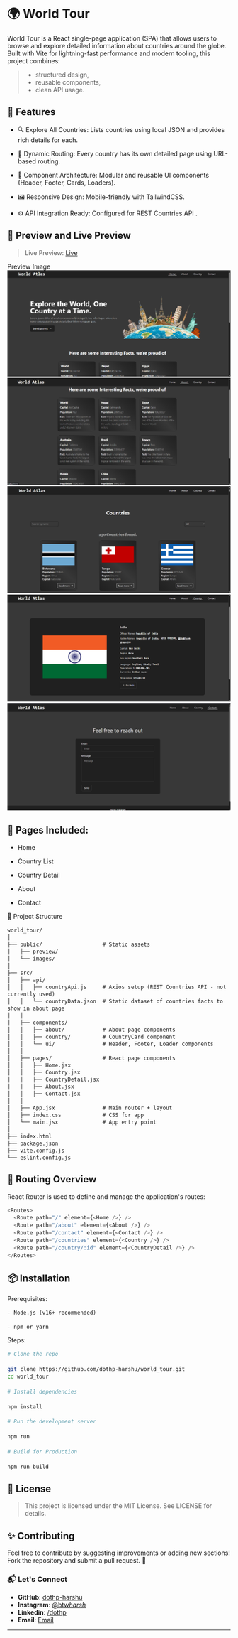# 🌍 World Tour

World Tour is a React single-page application (SPA) that allows users to browse and explore detailed information about countries around the globe. Built with Vite for lightning-fast performance and modern tooling, this project combines:

> - structured design,
> - reusable components,
> - clean API usage.

## 🔧 Features

- 🔍 Explore All Countries: Lists countries using local JSON and provides rich details for each.

- 🧭 Dynamic Routing: Every country has its own detailed page using URL-based routing.

- 🧱 Component Architecture: Modular and reusable UI components (Header, Footer, Cards, Loaders).

- 🖼️ Responsive Design: Mobile-friendly with TailwindCSS.

- ⚙️ API Integration Ready: Configured for REST Countries API .

## 📸 Preview and Live Preview

> Live Preview: [Live](https://dothp-harshu.github.io/world_tour/)

Preview Image
![Home](./public/prewiew/home.png)
![About](./public/prewiew/about.png)
![Country](./public/prewiew/country.png)
![CountryDetail](./public/prewiew/countrydetail.png)
![Contact](./public/prewiew/contact.png)

## 💬 Pages Included:

- Home

- Country List

- Country Detail

- About

- Contact

📁 Project Structure

```
world_tour/
│
├── public/                   # Static assets
│   ├── preview/
│   └── images/
│
├── src/
│   ├── api/
│   │   ├── countryApi.js     # Axios setup (REST Countries API - not currently used)
│   │   └── countryData.json  # Static dataset of countries facts to show in about page
│   │
│   ├── components/
│   │   ├── about/            # About page components
│   │   ├── country/          # CountryCard component
│   │   └── ui/               # Header, Footer, Loader components
│   │
│   ├── pages/                # React page components
│   │   ├── Home.jsx
│   │   ├── Country.jsx
│   │   ├── CountryDetail.jsx
│   │   ├── About.jsx
│   │   ├── Contact.jsx
│   │
│   ├── App.jsx               # Main router + layout
│   ├── index.css             # CSS for app
│   └── main.jsx              # App entry point
│
├── index.html
├── package.json
├── vite.config.js
└── eslint.config.js
```

## 🧠 Routing Overview

React Router is used to define and manage the application's routes:

```js
<Routes>
  <Route path="/" element={<Home />} />
  <Route path="/about" element={<About />} />
  <Route path="/contact" element={<Contact />} />
  <Route path="/countries" element={<Country />} />
  <Route path="/country/:id" element={<CountryDetail />} />
</Routes>
```

## 📦 Installation

Prerequisites:

```
- Node.js (v16+ recommended)

- npm or yarn
```

Steps:

```bash
# Clone the repo

git clone https://github.com/dothp-harshu/world_tour.git
cd world_tour

# Install dependencies

npm install

# Run the development server

npm run

# Build for Production

npm run build
```

## 📝 License

> This project is licensed under the MIT License. See LICENSE for details.

## ✨ Contributing

Feel free to contribute by suggesting improvements or adding new sections! Fork the repository and submit a pull request. 🚀

### 📬 **Let's Connect**

- **GitHub**: [dothp-harshu](https://github.com/dothp-harshu)
- **Instagram**: [@btw*harsh*](https://instagram.com/btw_harsh_)
- **Linkedin**: [/dothp](https://linkedin.com/in/dothp)
- **Email**: [Email](mailto:harshprajapaticoding@gmail.com)

---
